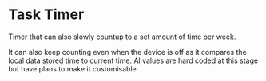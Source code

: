 # Task Timer
Timer that can also slowly countup to a set amount of time per week.

It can also keep counting even when the device is off as it compares the local data stored time to current time. Al values are hard coded at this stage but have plans to make it customisable.
